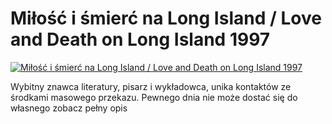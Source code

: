Miłość i śmierć na Long Island / Love and Death on Long Island 1997 
=============
[![Miłość i śmierć na Long Island / Love and Death on Long Island 1997 ](http://vidos.pl/images/player.gif)](http://vidos.pl/milosc-i-smierc-na-long-island-love-and-death-on-long-island-1997)

 Wybitny znawca literatury, pisarz i wykładowca, unika kontaktów ze środkami masowego przekazu. Pewnego dnia nie może dostać się do własnego zobacz pełny opis
